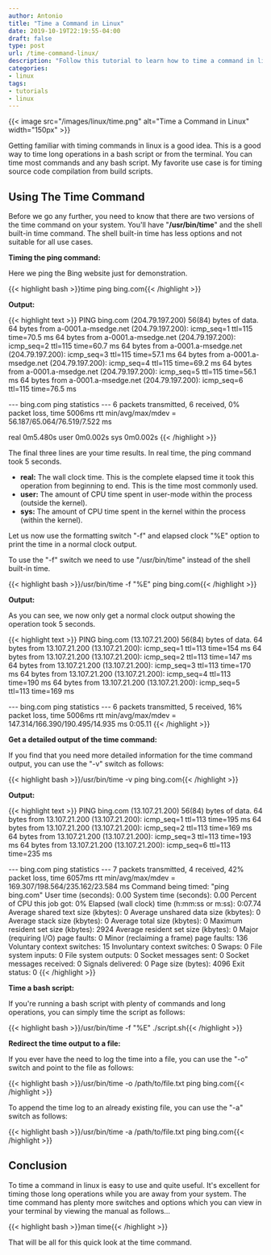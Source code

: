 ```yaml
---
author: Antonio
title: "Time a Command in Linux"
date: 2019-10-19T22:19:55-04:00
draft: false
type: post
url: /time-command-linux/
description: "Follow this tutorial to learn how to time a command in linux. The time command can be used to time bash scripts with long operations as well as individual commands."
categories:
- linux
tags:
- tutorials
- linux
---
```


{{< image src="/images/linux/time.png" alt="Time a Command in Linux" width="150px" >}}

Getting familiar with timing commands in linux is a good idea. This is a good way to time long operations in a bash script or from the terminal. You can time most commands and any bash script. My favorite use case is for timing source code compilation from build scripts.

<!--more-->

## **Using The Time Command**

Before we go any further, you need to know that there are two versions of the time command on your system. You'll have "**/usr/bin/time**" and the shell built-in time command. The shell built-in time has less options and not suitable for all use cases.

<!--adsense-->

**Timing the ping command:**

Here we ping the Bing website just for demonstration.

{{< highlight bash >}}time ping bing.com{{< /highlight >}}

**Output:**

{{< highlight text >}}
PING bing.com (204.79.197.200) 56(84) bytes of data.
64 bytes from a-0001.a-msedge.net (204.79.197.200): icmp_seq=1 ttl=115 time=70.5 ms
64 bytes from a-0001.a-msedge.net (204.79.197.200): icmp_seq=2 ttl=115 time=60.7 ms
64 bytes from a-0001.a-msedge.net (204.79.197.200): icmp_seq=3 ttl=115 time=57.1 ms
64 bytes from a-0001.a-msedge.net (204.79.197.200): icmp_seq=4 ttl=115 time=69.2 ms
64 bytes from a-0001.a-msedge.net (204.79.197.200): icmp_seq=5 ttl=115 time=56.1 ms
64 bytes from a-0001.a-msedge.net (204.79.197.200): icmp_seq=6 ttl=115 time=76.5 ms

--- bing.com ping statistics ---
6 packets transmitted, 6 received, 0% packet loss, time 5006ms
rtt min/avg/max/mdev = 56.187/65.064/76.519/7.522 ms

real	0m5.480s
user	0m0.002s
sys	0m0.002s
{{< /highlight >}}

The final three lines are your time results. In real time, the ping command took 5 seconds.

- **real:** The wall clock time. This is the complete elapsed time it took this operation from beginning to end. This is the time most commonly used.
- **user:** The amount of CPU time spent in user-mode within the process (outside the kernel).
- **sys:** The amount of CPU time spent in the kernel within the process (within the kernel).

Let us now use the formatting switch "-f" and elapsed clock "%E" option to print the time in a normal clock output.

To use the "-f" switch we need to use "/usr/bin/time" instead of the shell built-in time.

{{< highlight bash >}}/usr/bin/time -f "%E" ping bing.com{{< /highlight >}}

**Output:**

As you can see, we now only get a normal clock output showing the operation took 5 seconds.

{{< highlight text >}}
PING bing.com (13.107.21.200) 56(84) bytes of data.
64 bytes from 13.107.21.200 (13.107.21.200): icmp_seq=1 ttl=113 time=154 ms
64 bytes from 13.107.21.200 (13.107.21.200): icmp_seq=2 ttl=113 time=147 ms
64 bytes from 13.107.21.200 (13.107.21.200): icmp_seq=3 ttl=113 time=170 ms
64 bytes from 13.107.21.200 (13.107.21.200): icmp_seq=4 ttl=113 time=190 ms
64 bytes from 13.107.21.200 (13.107.21.200): icmp_seq=5 ttl=113 time=169 ms

--- bing.com ping statistics ---
6 packets transmitted, 5 received, 16% packet loss, time 5006ms
rtt min/avg/max/mdev = 147.314/166.390/190.495/14.935 ms
0:05.11
{{< /highlight >}}

**Get a detailed output of the time command:**

If you find that you need more detailed information for the time command output, you can use the "-v" switch as follows:

{{< highlight bash >}}/usr/bin/time -v ping bing.com{{< /highlight >}}

**Output:**

{{< highlight text >}}
PING bing.com (13.107.21.200) 56(84) bytes of data.
64 bytes from 13.107.21.200 (13.107.21.200): icmp_seq=1 ttl=113 time=195 ms
64 bytes from 13.107.21.200 (13.107.21.200): icmp_seq=2 ttl=113 time=169 ms
64 bytes from 13.107.21.200 (13.107.21.200): icmp_seq=3 ttl=113 time=193 ms
64 bytes from 13.107.21.200 (13.107.21.200): icmp_seq=6 ttl=113 time=235 ms

--- bing.com ping statistics ---
7 packets transmitted, 4 received, 42% packet loss, time 6057ms
rtt min/avg/max/mdev = 169.307/198.564/235.162/23.584 ms
	Command being timed: "ping bing.com"
	User time (seconds): 0.00
	System time (seconds): 0.00
	Percent of CPU this job got: 0%
	Elapsed (wall clock) time (h:mm:ss or m:ss): 0:07.74
	Average shared text size (kbytes): 0
	Average unshared data size (kbytes): 0
	Average stack size (kbytes): 0
	Average total size (kbytes): 0
	Maximum resident set size (kbytes): 2924
	Average resident set size (kbytes): 0
	Major (requiring I/O) page faults: 0
	Minor (reclaiming a frame) page faults: 136
	Voluntary context switches: 15
	Involuntary context switches: 0
	Swaps: 0
	File system inputs: 0
	File system outputs: 0
	Socket messages sent: 0
	Socket messages received: 0
	Signals delivered: 0
	Page size (bytes): 4096
	Exit status: 0
{{< /highlight >}}

**Time a bash script:**

<!--adsense-->

If you're running a bash script with plenty of commands and long operations, you can simply time the script as follows:

{{< highlight bash >}}/usr/bin/time -f "%E" ./script.sh{{< /highlight >}}

**Redirect the time output to a file:**

If you ever have the need to log the time into a file, you can use the "-o" switch and point to the file as follows:

{{< highlight bash >}}/usr/bin/time -o /path/to/file.txt ping bing.com{{< /highlight >}}

To append the time log to an already existing file, you can use the "-a" switch as follows:

{{< highlight bash >}}/usr/bin/time -a /path/to/file.txt ping bing.com{{< /highlight >}}

## **Conclusion**

To time a command in linux is easy to use and quite useful. It's excellent for timing those long operations while you are away from your system. The time command has plenty more switches and options which you can view in your terminal by viewing the manual as follows...

{{< highlight bash >}}man time{{< /highlight >}}

That will be all for this quick look at the time command.
